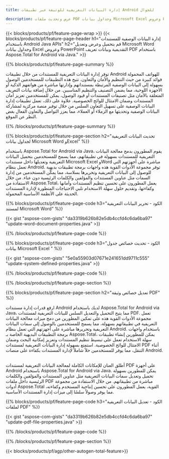 ```yaml
---
title: إدارة البيانات التعريفية للوثيقة عبر تطبيقات Android للجوال

description: عرض وتحديث ملفات PDF وجداول بيانات Microsoft Excel وعروض PowerPoint التقديمية والبيانات التعريفية لمستندات Word عبر تطبيق android للجوال.
---
```


{{< blocks/products/pf/feature-page-wrap >}}
{{< blocks/products/pf/feature-page-header h1="إدارة البيانات الوصفية للمستندات باستخدام Android Java APIs" h2="قم بتحميل وعرض وتعديل Microsoft Word وجداول بيانات Excel وعروض PowerPoint التقديمية وبيانات تعريف PDF باستخدام Aspose.Total for Android via Java." >}}

{{% blocks/products/pf/feature-page-summary %}}

توفر إدارة البيانات التعريفية للمستندات من خلال تطبيقات Android للهواتف المحمولة فوائد كبيرة من حيث التنظيم والأمان والتعاون. تتيح هذه التطبيقات للمستخدمين الوصول بسهولة إلى البيانات الوصفية المرتبطة بمستنداتهم وإدارتها مباشرة من هواتفهم الذكية أو الأجهزة اللوحية، مما يضمن التصنيف والتنظيم المناسبين. من خلال إضافة بيانات التعريف المتعلقة بالأمان مثل تصنيفات المستندات أو قيود الوصول، يمكن للمستخدمين تعزيز أمان المستندات وضمان الامتثال للوائح الخصوصية. علاوة على ذلك، تعمل تطبيقات إدارة البيانات الوصفية على تسهيل التعاون السلس من خلال توفير منصة مركزية لمشاركة البيانات الوصفية وتحديثها مع الزملاء أو العملاء، مما يعزز التواصل والتعاون الفعال بغض النظر عن الموقع. 

{{% /blocks/products/pf/feature-page-summary  %}}


{{% blocks/products/pf/feature-page-section  h2="تحديث البيانات التعريفية لجداول بيانات Microsoft Word وExcel" %}}

باستخدام Aspose.Total for Android via Java، يقوم المطورون بدمج معالجة البيانات التعريفية للمستندات بسهولة في تطبيقاتهم، مما يسمح للمستخدمين بتحميل البيانات التعريفية وتعديلها داخل مستندات Microsoft Excel وWord مباشرة على أجهزتهم التي تعمل بنظام Android. توفر مجموعة الأدوات القوية هذه واجهات برمجة تطبيقات بديهية للوصول إلى البيانات التعريفية وتحريرها بسلاسة، مما يمكّن المستخدمين من إدارة السمات مثل عناوين المستندات والمؤلفين والكلمات الرئيسية دون عناء. من خلال الاستفادة من Aspose.Total، يعمل المطورون على تحسين تنظيم المستندات وأمانها وكفاءتها، وتقديم حلول سهلة الاستخدام تلبي الاحتياجات المتطورة لإدارة المستندات الحديثة على الأنظمة الأساسية المحمولة.

{{% blocks/products/pf/feature-page-code h3="الكود - تحرير البيانات التعريفية لمستند Microsoft Word" %}}

{{< gist "aspose-com-gists" "da3319b626b82e5db4ccfd4c6da6ba97" "update-word-document-properties.java" >}}

{{% /blocks/products/pf/feature-page-code  %}}


{{% blocks/products/pf/feature-page-code h3="الكود - تحديث خصائص جدول بيانات Microsoft Excel " %}}

{{< gist "aspose-com-gists" "5e0a55903d07671e241651dd9711c555" "update-system-defined-properties.java" >}}

{{% /blocks/products/pf/feature-page-code  %}}

{{% /blocks/products/pf/feature-page-section %}}


{{% blocks/products/pf/feature-page-section  h2="تعديل خصائص وثيقة PDF" %}}

ارفع قدرات إدارة مستندات Android لديك باستخدام Aspose.Total for Android via Java، مما يتيح التحميل والتعديل السلس للبيانات التعريفية لمستندات PDF. تعمل مجموعة الأدوات القوية هذه على تمكين المطورين من دمج ميزات معالجة البيانات التعريفية في تطبيقاتهم بسهولة، مما يسمح للمستخدمين بالوصول إلى سمات البيانات التعريفية وتحريرها مباشرة على أجهزتهم التي تعمل بنظام Android. باستخدام واجهات برمجة التطبيقات البديهية الخاصة بـ Aspose.Total، يمكن للمطورين إنشاء تطبيقات سهلة الاستخدام تعمل على تبسيط تنظيم المستندات وتعزيز إمكانية البحث وضمان الامتثال للوائح الخصوصية. استمتع بسهولة إدارة البيانات التعريفية لمستندات PDF أثناء التنقل، مما يوفر للمستخدمين حلاً شاملاً لإدارة المستندات بكفاءة على منصات Android. <br /><br />

أطلق العنان للإمكانات الكاملة لمعالجة البيانات التعريفية لمستندات PDF على أجهزة Android باستخدام Aspose.Total for Android via Java. يمكن للمطورين بسهولة تحميل وتعديل سمات البيانات التعريفية مثل عناوين المستندات والمؤلفين والكلمات الرئيسية داخل ملفات PDF مباشرة من تطبيقاتهم. من خلال الاستفادة من مجموعة أدوات Aspose.Total القوية، يعمل المطورون على تحسين إنتاجية المستخدم وكفاءته، مما يوفر وصولاً سلسًا إلى ميزات إدارة المستندات الأساسية.

{{% blocks/products/pf/feature-page-code h3="الكود - تعديل البيانات التعريفية لملفات PDF" %}}

{{< gist "aspose-com-gists" "da3319b626b82e5db4ccfd4c6da6ba97" "update-pdf-file-properties.java" >}}

{{% /blocks/products/pf/feature-page-code  %}}

{{% /blocks/products/pf/feature-page-section %}}

{{< blocks/products/pf/agp/other-autogen-total-feature>}}